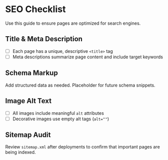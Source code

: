 # SEO Checklist

Use this guide to ensure pages are optimized for search engines.

## Title & Meta Description

- [ ] Each page has a unique, descriptive `<title>` tag
- [ ] Meta descriptions summarize page content and include target keywords

## Schema Markup

Add structured data as needed. Placeholder for future schema snippets.

## Image Alt Text

- [ ] All images include meaningful `alt` attributes
- [ ] Decorative images use empty alt tags (`alt=""`)

## Sitemap Audit

Review `sitemap.xml` after deployments to confirm that important pages are being indexed.

